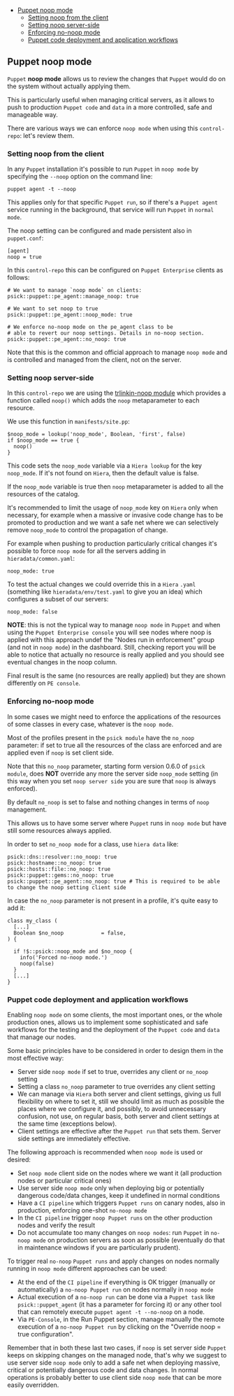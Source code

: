- [Puppet noop mode](#puppet-noop-mode)
    - [Setting noop from the client](#setting-noop-from-the-client)
    - [Setting noop server-side](#setting-noop-server-side)
    - [Enforcing no-noop mode](#enforcing-no-noop-mode)
    - [Puppet code deployment and application workflows](#puppet-code-deployment-and-application-workflows)

## Puppet noop mode

`Puppet` **noop mode** allows us to review the changes that `Puppet` would do on the system without actually applying them.

This is particularly useful when managing critical servers, as it allows to push to production `Puppet code` and `data` in a more controlled, safe and manageable way.

There are various ways we can enforce `noop mode` when using this `control-repo`: let's review them.

### Setting noop from the client

In any `Puppet` installation it's possible to run `Puppet` in `noop mode` by specifying the ```--noop``` option on the command line:

    puppet agent -t --noop

This applies only for that specific `Puppet run`, so if there's a ```Puppet agent``` service running in the background, that service will run `Puppet` in `normal mode`.

The noop setting can be configured and made persistent also in ```puppet.conf```:

    [agent]
    noop = true

In this `control-repo` this can be configured on `Puppet Enterprise` clients as follows:

    # We want to manage `noop mode` on clients:
    psick::puppet::pe_agent::manage_noop: true

    # We want to set noop to true
    psick::puppet::pe_agent::noop_mode: true

    # We enforce no-noop mode on the pe_agent class to be
    # able to revert our noop settings. Details in no-noop section.
    psick::puppet::pe_agent::no_noop: true

Note that this is the common and official approach to manage `noop mode` and is controlled and managed from the client, not on the server.

### Setting noop server-side

In this `control-repo` we are using the [trlinkin-noop module](https://forge.puppet.com/trlinkin/noop) which provides a function called ```noop()``` which adds the ```noop``` metaparameter to each resource.

We use this function in ```manifests/site.pp```:

    $noop_mode = lookup('noop_mode', Boolean, 'first', false)
    if $noop_mode == true {
      noop()
    }

This code sets the ```noop_mode``` variable via a ```Hiera lookup``` for the key ```noop_mode```. If it's not found on `Hiera`, then the default value is false.

If the ```noop_mode``` variable is true then ```noop``` metaparameter is added to all the resources of the catalog.

It's recommended to limit the usage of ```noop_mode``` key on `Hiera` only when necessary, for example when a massive or invasive code change has to be promoted to production and we want a safe net where we can selectively remove ```noop_mode``` to control the propagation of change.

For example when pushing to production particularly critical changes it's possible to force `noop mode` for all the servers adding in ```hieradata/common.yaml```:

    noop_mode: true

To test the actual changes we could override this in a `Hiera` `.yaml` (something like ```hieradata/env/test.yaml``` to give you an idea) which configures a subset of our servers:

    noop_mode: false

**NOTE**: this is not the typical way to manage `noop mode` in `Puppet` and when using the `Puppet Enterprise console` you will see nodes where noop is applied with this approach undef the "Nodes run in enforcement" group (and not in `noop mode`) in the dashboard. Still, checking report you will be able to notice that actually no resource is really applied and you should see eventual changes in the noop column.

Final result is the same (no resources are really applied) but they are shown differently on `PE console`.


### Enforcing no-noop mode

In some cases we might need to enforce the applications of the resources of some classes in every case, whatever is the `noop mode`.

Most of the profiles present in the `psick module` have the ```no_noop``` parameter: if set to true all the resources of the class are enforced and are applied even if `noop` is set client side.

Note that this ```no_noop``` parameter, starting form version 0.6.0 of `psick module`, does **NOT** override any more the server side ```noop_mode``` setting (in this way when you set `noop server side` you are sure that `noop` is always enforced).

By default ```no_noop``` is set to false and nothing changes in terms of `noop` management.

This allows us to have some server where `Puppet` runs in `noop mode` but have still some resources always applied.

In order to set ```no_noop mode``` for a class, use ```hiera data``` like:

    psick::dns::resolver::no_noop: true
    psick::hostname::no_noop: true
    psick::hosts::file::no_noop: true
    psick::puppet::gems::no_noop: true
    psick::puppet::pe_agent::no_noop: true # This is required to be able to change the noop setting client side

In case the ```no_noop``` parameter is not present in a profile, it's quite easy to add it:

    class my_class (
      [...]
      Boolean $no_noop            = false,
    ) {

      if !$::psick::noop_mode and $no_noop {
        info('Forced no-noop mode.')
        noop(false)
      }
      [...]
    }

### Puppet code deployment and application workflows

Enabling `noop mode` on some clients, the most important ones, or the whole production ones, allows us to implement some sophisticated and safe workflows for the testing and the deployment of the `Puppet code` and `data` that manage our nodes.

Some basic principles have to be considered in order to design them in the most effective way:

  - Server side `noop mode` if set to true, overrides any client or ```no_noop``` setting
  - Setting a class ```no_noop``` parameter to true overrides any client setting
  - We can manage via `Hiera` both server and client settings, giving us full flexibility on where to set it, still we should limit as much as possible the places where we configure it, and possibly, to avoid unnecessary confusion, not use, on regular basis, both server and client settings at the same time (exceptions below).
  - Client settings are effective after the `Puppet run` that sets them. Server side settings are immediately effective.

The following approach is recommended when `noop mode` is used or desired:

  - Set `noop mode` client side on the nodes where we want it (all production nodes or particular critical ones)
  - Use server side `noop mode` only when deploying big or potentially dangerous code/data changes, keep it undefined in normal conditions
  - Have a `CI pipeline` which triggers `Puppet runs` on canary nodes, also in production, enforcing one-shot ```no-noop mode```
  - In the `CI pipeline` trigger `noop Puppet runs` on the other production nodes and verify the result
  - Do not accumulate too many changes on `noop nodes`: run `Puppet` in ```no-noop mode``` on production servers as soon as possible (eventually do that in maintenance windows if you are particularly prudent).

To trigger real ```no-noop``` `Puppet runs` and apply changes on nodes normally running in `noop mode` different approaches can be used:

  - At the end of the `CI pipeline` if everything is OK trigger (manually or automatically) a ```no-noop Puppet run``` on nodes normally in `noop mode`
  - Actual execution of a ```no-noop run``` can be done via a `Puppet task` like ```psick::puppet_agent``` (it has a parameter for forcing it) or any other tool that can remotely execute ```puppet agent -t --no-noop``` on a node.
  - Via `PE-Console`, in the Run Puppet section, manage manually the remote execution of a ```no-noop Puppet run``` by clicking on the "Override noop = true configuration".

Remember that in both these last two cases, if `noop` is set server side `Puppet` keeps on skipping changes on the managed node, that's why we suggest to use server side `noop mode` only to add a safe net when deploying massive, critical or potentially dangerous code and data changes.
In normal operations is probably better to use client side `noop mode` that can be more easily overridden.
